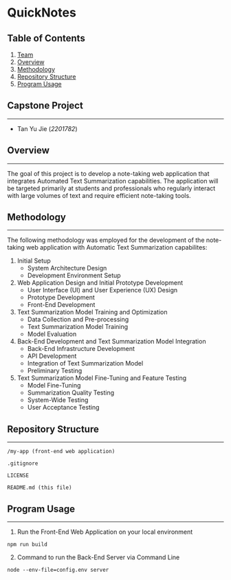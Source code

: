 # QuickNotes
## Table of Contents
1. [Team](#capstone-project)
2. [Overview](#overview)
3. [Methodology](#methodology)
4. [Repository Structure](#repository-structure)
5. [Program Usage](#program-usage)

## Capstone Project
---
- Tan Yu Jie (*2201782*)

## Overview
---
The goal of this project is to develop a note-taking web application that integrates Automated Text Summarization capabilities. The application will be targeted primarily at students and professionals who regularly interact with large volumes of text and require efficient note-taking tools.

## Methodology
---
The following methodology was employed for the development of the note-taking web application with Automatic Text Summarization capabilites:
1. Initial Setup
    - System Architecture Design
    - Development Environment Setup
2. Web Application Design and Initial Prototype Development
    - User Interface (UI) and User Experience (UX) Design
    - Prototype Development
    - Front-End Development
3. Text Summarization Model Training and Optimization
    - Data Collection and Pre-processing
    - Text Summarization Model Training
    - Model Evaluation
4. Back-End Development and Text Summarization Model Integration
    - Back-End Infrastructure Development
    - API Development
    - Integration of Text Summarization Model
    - Preliminary Testing
5. Text Summarization Model Fine-Tuning and Feature Testing
    - Model Fine-Tuning
    - Summarization Quality Testing
    - System-Wide Testing
    - User Acceptance Testing

## Repository Structure
---
```
/my-app (front-end web application)

.gitignore

LICENSE

README.md (this file)
```

## Program Usage
---
1. Run the Front-End Web Application on your local environment
```shell
npm run build
```

2. Command to run the Back-End Server via Command Line
```shell
node --env-file=config.env server
```